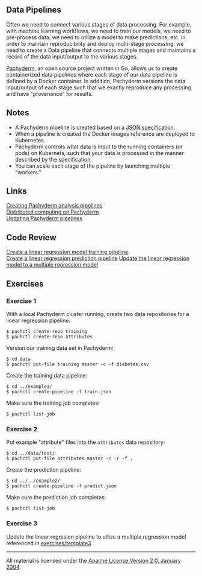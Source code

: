 ## Data Pipelines 

Often we need to connect various stages of data processing.  For example, with machine learning workflows, we need to train our models, we need to pre-process data, we need to utilize a model to make predictions, etc.  In order to maintain reproducibility and deploy multi-stage processing, we need to create a Data pipeline that connects multiple stages and maintains a record of the data input/output to the various stages.

[Pachyderm](http://pachyderm.io/), an open source project written in Go, allows us to create containerized data pipelines where each stage of our data pipeline is defined by a Docker container.  In addition, Pachyderm versions the data input/output of each stage such that we exactly reproduce any processing and have "provenance" for results.

## Notes

- A Pachyderm pipeline is created based on a [JSON specification](http://docs.pachyderm.io/en/latest/reference/pipeline_spec.html).
- When a pipeline is created the Docker images reference are deployed to Kubernetes.
- Pachyderm controls what data is input to the running containers (or pods) on Kubernets, such that your data is processed in the manner described by the specification.
- You can scale each stage of the pipeline by launching multiple "workers." 

## Links

[Creating Pachyderm analysis pipelines](http://docs.pachyderm.io/en/latest/fundamentals/creating_analysis_pipelines.html)    
[Distributed computing on Pachyderm](http://docs.pachyderm.io/en/latest/fundamentals/distributed_computing.html)   
[Updating Pachyderm pipelines](http://docs.pachyderm.io/en/latest/fundamentals/updating_pipelines.html)     

## Code Review

[Create a linear regression model training pipeline](example1/train.json)  
[Create a linear regression prediction pipeline](example2/predict.json)
[Update the linear regression model to a multiple regression model](example3/train.json)  

## Exercises

### Exercise 1

With a local Pachyderm cluster running, create two data repositories for a linear regression pipeline:

```
$ pachctl create-repo training
$ pachctl create-repo attributes
```

Version our training data set in Pachyderm:

```
$ cd data
$ pachctl put-file training master -c -f diabetes.csv
```

Create the training data pipeline:

```
$ cd ../example1/
$ pachctl create-pipeline -f train.json
```

Make sure the training job completes:

```
$ pachctl list-job 
```

### Exercise 2

Put example "attribute" files into the `attributes` data repository:

```
$ cd ../data/test/
$ pachctl put-file attributes master -c -r -f .
```

Create the prediction pipeline:

```
$ cd ../../example2/
$ pachctl create-pipeline -f predict.json
```

Make sure the prediction job completes:

```
$ pachctl list-job 
```

### Exercise 3

Update the linear regresion pipeline to utlize a multiple regression model referenced in [exercises/template3](exercises/template3).

___
All material is licensed under the [Apache License Version 2.0, January 2004](http://www.apache.org/licenses/LICENSE-2.0).
